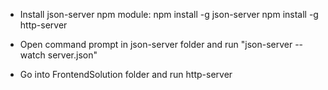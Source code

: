 - Install json-server npm module:
    npm install -g json-server
    npm install -g http-server

 - Open command prompt in json-server folder
 and run "json-server --watch server.json"

 - Go into FrontendSolution folder and run 
 http-server